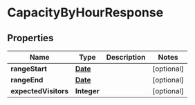 

# CapacityByHourResponse

## Properties

Name | Type | Description | Notes
------------ | ------------- | ------------- | -------------
**rangeStart** | [**Date**](Date.md) |  |  [optional]
**rangeEnd** | [**Date**](Date.md) |  |  [optional]
**expectedVisitors** | **Integer** |  |  [optional]




